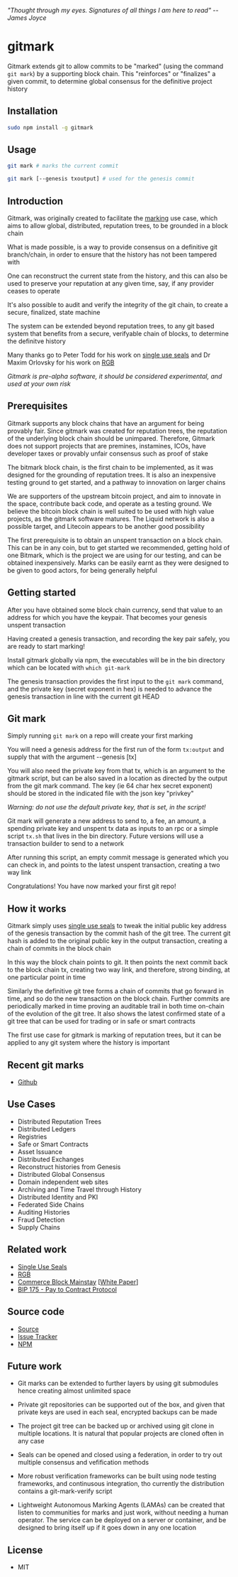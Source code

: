 _"Thought through my eyes. Signatures of all things I am here to read" -- James Joyce_

# gitmark

Gitmark extends git to allow commits to be "marked" (using the command `git mark`) by a supporting block chain. This "reinforces" or "finalizes" a given commit, to determine global consensus for the definitive project history

## Installation

```sh
sudo npm install -g gitmark
```

## Usage

```bash
git mark # marks the current commit

git mark [--genesis txoutput] # used for the genesis commit
```

## Introduction

Gitmark, was originally created to facilitate the [marking](https://github.com/project-bitmark/marking/wiki) use case, which aims to allow global, distributed, reputation trees, to be grounded in a block chain

What is made possible, is a way to provide consensus on a definitive git branch/chain, in order to ensure that the history has not been tampered with

One can reconstruct the current state from the history, and this can also be used to preserve your reputation at any given time, say, if any provider ceases to operate

It's also possible to audit and verify the integrity of the git chain, to create a secure, finalized, state machine

The system can be extended beyond reputation trees, to any git based system that benefits from a secure, verifyable chain of blocks, to determine the definitve history

Many thanks go to Peter Todd for his work on [single use seals](https://petertodd.org/2017/scalable-single-use-seal-asset-transfer) and Dr Maxim Orlovsky for his work on [RGB](https://rgb-org.github.io/)

_Gitmark is pre-alpha software, it should be considered experimental, and used at your own risk_

## Prerequisites

Gitmark supports any block chains that have an argument for being provably fair. Since gitmark was created for reputation trees, the reputation of the underlying block chain should be unimpared. Therefore, Gitmark does not support projects that are premines, instamines, ICOs, have developer taxes or provably unfair consensus such as proof of stake

The bitmark block chain, is the first chain to be implemented, as it was designed for the grounding of reputation trees. It is also an inexpensive testing ground to get started, and a pathway to innovation on larger chains

We are supporters of the upstream bitcoin project, and aim to innovate in the space, contribute back code, and operate as a testing ground. We believe the bitcoin block chain is well suited to be used with high value projects, as the gitmark software matures. The Liquid network is also a possible target, and Litecoin appears to be another good possibility

The first prerequisite is to obtain an unspent transaction on a block chain. This can be in any coin, but to get started we recommended, getting hold of one Bitmark, which is the project we are using for our testing, and can be obtained inexpensively. Marks can be easily earnt as they were designed to be given to good actors, for being generally helpful

## Getting started

After you have obtained some block chain currency, send that value to an address for which you have the keypair. That becomes your genesis unspent transaction

Having created a genesis transaction, and recording the key pair safely, you are ready to start marking!

Install gitmark globally via npm, the executables will be in the bin directory which can be located with `which git-mark`

The genesis transaction provides the first input to the `git mark` command, and the private key (secret exponent in hex) is needed to advance the genesis transaction in line with the current git HEAD

## Git mark

Simply running `git mark` on a repo will create your first marking

You will need a genesis address for the first run of the form `tx:output` and supply that with the argument --genesis [tx]

You will also need the private key from that tx, which is an argument to the gitmark script, but can be also saved in a location as directed by the output from the git mark command. The key (ie 64 char hex secret exponent) should be stored in the indicated file with the json key "privkey"

_Warning: do not use the default private key, that is set, in the script!_

Git mark will generate a new address to send to, a fee, an amount, a spending private key and unspent tx data as inputs to an rpc or a simple script `tx.sh` that lives in the bin directory. Future versions will use a transaction builder to send to a network

After running this script, an empty commit message is generated which you can check in, and points to the latest unspent transaction, creating a two way link

Congratulations! You have now marked your first git repo!

## How it works

Gitmark simply uses [single use seals](https://petertodd.org/2017/scalable-single-use-seal-asset-transfer) to tweak the initial public key address of the genesis transaction by the commit hash of the git tree. The current git hash is added to the original public key in the output transaction, creating a chain of commits in the block chain

In this way the block chain points to git. It then points the next commit back to the block chain tx, creating two way link, and therefore, strong binding, at one particular point in time

Similarly the definitive git tree forms a chain of commits that go forward in time, and so do the new transaction on the block chain. Further commits are periodically marked in time proving an auditable trail in both time on-chain of the evolution of the git tree. It also shows the latest confirmed state of a git tree that can be used for trading or in safe or smart contracts

The first use case for gitmark is marking of reputation trees, but it can be applied to any git system where the history is important

## Recent git marks

- [Github](https://github.com/search?o=desc&q=%22gitmark+%22&s=committer-date&type=Commits)

## Use Cases

- Distributed Reputation Trees
- Distributed Ledgers
- Registries
- Safe or Smart Contracts
- Asset Issuance
- Distributed Exchanges
- Reconstruct histories from Genesis
- Distributed Global Consensus
- Domain independent web sites
- Archiving and Time Travel through History
- Distributed Identity and PKI
- Federated Side Chains
- Auditing Histories
- Fraud Detection
- Supply Chains

## Related work

- [Single Use Seals](https://petertodd.org/2017/scalable-single-use-seal-asset-transfer)
- [RGB](https://rgb-org.github.io/)
- [Commerce Block Mainstay](https://www.commerceblock.com/mainstay/) [[White Paper](https://cloudflare-ipfs.com/ipns/ipfs.commerceblock.com/commerceblock-whitepaper-mainstay.pdf)]
- [BIP 175 - Pay to Contract Protocol](https://github.com/bitcoin/bips/blob/master/bip-0175.mediawiki)

## Source code

- [Source](https://github.com/solidpayorg/gitmark)
- [Issue Tracker](https://github.com/solidpayorg/gitmark/issues)
- [NPM](https://www.npmjs.com/package/gitmark)

## Future work

- Git marks can be extended to further layers by using git submodules hence creating almost unlimited space

- Private git repositories can be supported out of the box, and given that private keys are used in each seal, encrypted backups can be made

- The project git tree can be backed up or archived using git clone in multiple locations. It is natural that popular projects are cloned often in any case

- Seals can be opened and closed using a federation, in order to try out multiple consensus and vefification methods

- More robust verification frameworks can be built using node testing frameworks, and continusous integration, tho currently the distribution contains a git-mark-verify script

- Lightweight Autonomous Marking Agents (LAMAs) can be created that listen to communities for marks and just work, without needing a human operator. The service can be deployed on a server or container, and be designed to bring itself up if it goes down in any one location

## License

- MIT
